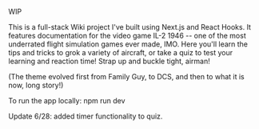 WIP

This is a full-stack Wiki project I've built using Next.js and React Hooks. It features documentation for
the video game IL-2 1946 -- one of the most underrated flight simulation games ever made, IMO.
Here you'll learn the tips and tricks to grok a variety of aircraft, or take a quiz to test your learning and reaction time!
Strap up and buckle tight, airman!

(The theme evolved first from Family Guy, to DCS, and then to what it is now, long story!)

To run the app locally: npm run dev

Update 6/28: added timer functionality to quiz.

